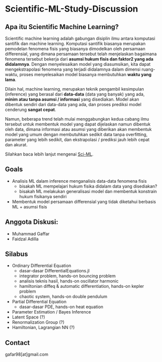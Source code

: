 # Scientific-ML-Study-Discussion

## Apa itu Scientific Machine Learning?
Scientific machine learning adalah gabungan disiplin ilmu antara komputasi santifik
dan machine learning. Komputasi santifik biasanya merupakan pemodelan fenomena fisis
yang biasanya dimodelkan oleh persamaan differensial, yang dimana persamaan tersebut
telah menjelaskan bagaimana fenomena tersebut bekerja dari **asumsi hukum fisis dan faktor2 yang
ada didalamnya**. Dengan menyelesaikan model yang diasumsikan, kita dapat mengekstrapolasi
fenomena yang terjadi didalamnya dalam dimensi ruang-waktu, proses menyelesaikan model
biasanya membutuhkan **waktu yang lama**.

Dilain hal, machine learning, merupakan teknik pengambil kesimpulan (inference) yang
berasal dari **data-data** (data yang banyak) yang ada, **minim atau tanpa asumsi / informasi**
yang disediakan. Model akan dibentuk sendiri dari data-data yang ada, dan proses prediksi
model cenderung **sangat cepat**.

Namun, beberapa trend telah mulai menggabungkan kedua cabang ilmu tersebut untuk membentuk
model yang dapat dijelaskan namun dibentuk oleh data, dimana informasi atau asumsi yang diberikan
akan membentuk model yang umum dengan membutuhkan sedikit data tanpa overfitting, parameter
yang lebih sedikit, dan ekstrapolasi / prediksi jauh lebih cepat dan akurat.

Silahkan baca lebih lanjut mengenai [Sci-ML](https://www.stochasticlifestyle.com/the-essential-tools-of-scientific-machine-learning-scientific-ml/).

## Goals
- Analisis ML dalam inference menganalisis data-data fenomena fisis
  - bisakah ML mempelajari hukum fisika didalam data yang disediakan?
  - bisakah ML melakukan generalisasi model dan membentuk konstrain hukum fisikanya sendiri
- Membentuk model persamaan differensial yang tidak diketahui berbasis ML + asumsi fisis

## Anggota Diskusi:
- Muhammad Gaffar
- Faidzal Adilla

## Silabus
- Ordinary Differential Equation
  - dasar-dasar DifferentialEquations.jl
  - integrator problem, hands-on bouncing problem
  - analisis teknis hasil, hands-on oscillator harmonic
  - hamiltonian diffeq & automatic differentiation, hands-on kepler problem
  - chaotic system, hands-on double pendulum
- Partial Differential Equation
  - dasar-dasar PDE, hands-on heat equation
- Parameter Estimation / Bayes Inference
- Latent Space (?)
- Renormalization Group (?)
- Hamiltonian, Lagrangian NN (?)

## Contact 
gafar98[at]gmail.com
